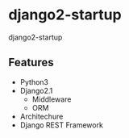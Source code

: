 # django2-startup
django2-startup


## Features
* Python3
* Django2.1 
    * Middleware
    * ORM
* Architechure
* Django REST Framework

